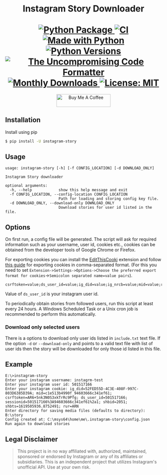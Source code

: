 <p>
  <div align="center">
  <h1>
    Instagram Story Downloader<br /> <br />
    <a href="https://pypi.python.org/pypi/instagram-story">
      <img
        src="https://img.shields.io/pypi/v/instagram-story.svg"
        alt="Python Package"
      />
    </a>
    <a href="https://pypi.python.org/pypi/instagram-story">
      <img
        src="https://img.shields.io/github/workflow/status/skyme5/instagram-story/publish"
        alt="CI"
      />
    </a>
    <a href="https://www.python.org/">
      <img
        src="https://img.shields.io/badge/Made%20with-Python-blue"
        alt="Made with Python"
      />
    </a>
    <a href="https://codecov.io/gh/skyme5/instagram-story">
      <img
        src="https://img.shields.io/pypi/pyversions/instagram-story"
        alt="Python Versions"
      />
    </a>
    <a href="https://github.com/psf/black">
      <img
        src="https://img.shields.io/badge/code%20style-black-000000.svg"
        alt="The Uncompromising Code Formatter"
      />
    </a>
    <a href="https://pepy.tech/project/instagram-story">
      <img
        src="https://pepy.tech/badge/instagram-story"
        alt="Monthly Downloads"
      />
    </a>
    <a href="https://opensource.org/licenses/MIT">
      <img
        src="https://img.shields.io/badge/License-MIT-blue.svg"
        alt="License: MIT"
      />
    </a>
  </h1>
  <a href="https://buymeacoffee.com/skyme5" target="_blank"><img src="https://www.buymeacoffee.com/assets/img/custom_images/orange_img.png" alt="Buy Me A Coffee" style="height: 41px !important;width: 174px !important;" ></a>
  </div>
</p>

## Installation

Install using pip

```bash
$ pip install -U instagram-story
```

## Usage

```text
usage: instagram-story [-h] [-f CONFIG_LOCATION] [-d DOWNLOAD_ONLY]

Instagram Story downloader

optional arguments:
  -h, --help            show this help message and exit
  -f CONFIG_LOCATION, --config-location CONFIG_LOCATION
                        Path for loading and storing config key file.
  -d DOWNLOAD_ONLY, --download-only DOWNLOAD_ONLY
                        Download stories for user id listed in the file.
```

## Options

On first run, a config file will be generated. The script will ask for required information such as your username, user id, cookies etc., cookies can be obtained from the developer tools of Google Chrome or Firefox.

For exporting cookies you can install the [EditThisCooki](http://www.editthiscookie.com/) extension and follow [this guide](http://www.editthiscookie.com/blog/2014/03/import-export-cookies/) for exporting cookies in comma-separated format. (For this you need to set `Extension->Settings->Options->Choose the preferred export format for cookies`->`Semicolon separated name=value pairs`).

```text
csrftoken=value;ds_user_id=value;ig_did=value;ig_nrcb=value;mid=value;rur=value;sessionid=value;shbid=value;shbts=value;
```

Value of `ds_user_id` is your instagram user id.

To periodically obtain stories from followed users, run this script at least every 24 hours. A Windows Scheduled Task or a Unix cron job is recommended to perform this automatically.

### Download only selected users

There is a options to download only user ids listed in `include.txt` text file. If the option `-d` or `--download-only` and points to a valid text file with list of user ids then the story will be downloaded for only those id listed in this file.

## Example

```text
E:\>instagram-story
Enter your instagram username: instagrm-test
Enter your instagram user id: 501517166
Enter your instagram cookie: ig_did=52FED55D-4C3E-408F-997C-803D6385D39A; mid=c1e513b4990f_94603666c341ef61; csrftoken=AR6+5nk3N0S3xkTrRc9Pfg; ds_user_id=501517166; sessionid=501517166%3A94603666c341ef61%2a1; shbid=2051; shbts=1619505936.8752491; rur=ARN
Enter directory for saving media files (defaults to directory): B:\story
Config created at: C:\msys64\home\me\.instagram-story\config.json
Run again to download stories
```

## Legal Disclaimer

> This project is in no way affiliated with, authorized, maintained, sponsored or endorsed by Instagram or any of its affiliates or subsidiaries. This is an independent project that utilizes Instagram's unofficial API. Use at your own risk.
